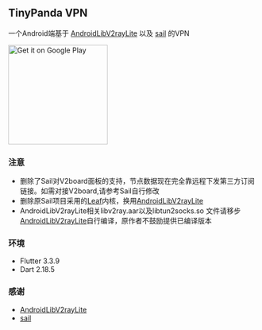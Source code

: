 ## TinyPanda VPN

一个Android端基于 [AndroidLibV2rayLite](https://github.com/2dust/AndroidLibV2rayLite) 以及 [sail](https://github.com/sail-tunnel/sail) 的VPN 

<a href="https://play.google.com/store/apps/details?id=com.caption.bestvpn"><img width="200px" alt="Get it on Google Play" src="https://play.google.com/intl/en_us/badges/static/images/badges/en_badge_web_generic.png"/></a>

### 注意
- 删除了Sail对V2board面板的支持，节点数据现在完全靠远程下发第三方订阅链接。如需对接V2board,请参考Sail自行修改
- 删除原Sail项目采用的[Leaf](https://github.com/eycorsican/leaf)内核，换用[AndroidLibV2rayLite](https://github.com/2dust/AndroidLibV2rayLite)
- AndroidLibV2rayLite相关libv2ray.aar以及libtun2socks.so 文件请移步[AndroidLibV2rayLite](https://github.com/2dust/AndroidLibV2rayLite)自行编译，原作者不鼓励提供已编译版本

### 环境
- Flutter 3.3.9
- Dart 2.18.5

### 感谢
- [AndroidLibV2rayLite](https://github.com/2dust/AndroidLibV2rayLite)
- [sail](https://github.com/sail-tunnel/sail)